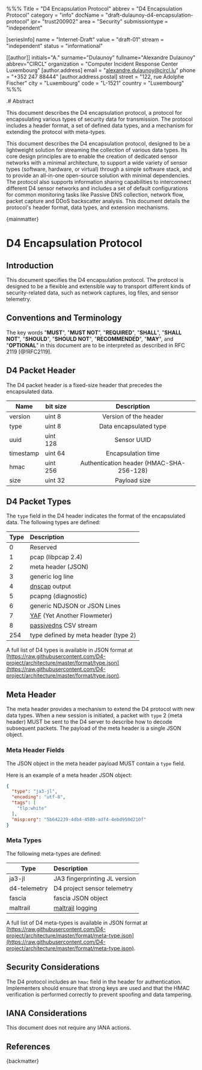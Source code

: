 %%%
Title = "D4 Encapsulation Protocol"
abbrev = "D4 Encapsulation Protocol"
category = "info"
docName = "draft-dulaunoy-d4-encapsulation-protocol"
ipr= "trust200902"
area = "Security"
submissiontype = "independent"

[seriesInfo]
name = "Internet-Draft"
value = "draft-01"
stream = "independent"
status = "informational"

[[author]]
initials="A."
surname="Dulaunoy"
fullname="Alexandre Dulaunoy"
abbrev="CIRCL"
organization = "Computer Incident Response Center Luxembourg"
 [author.address]
 email = "alexandre.dulaunoy@circl.lu"
 phone = "+352 247 88444"
 [author.address.postal]
 street = "122, rue Adolphe Fischer"
 city = "Luxembourg"
 code = "L-1521"
 country = "Luxembourg"
%%%

.# Abstract

This document describes the D4 encapsulation protocol, a protocol for encapsulating various types of security data for transmission. The protocol includes a header format, a set of defined data types, and a mechanism for extending the protocol with meta-types.

This document describes the D4 encapsulation protocol, designed to be a lightweight solution for streaming the collection of various data types. Its core design principles are to enable the creation of dedicated sensor networks with a minimal architecture, to support a wide variety of sensor types (software, hardware, or virtual) through a simple software stack, and to provide an all-in-one open-source solution with minimal dependencies. The protocol also supports information sharing capabilities to interconnect different D4 sensor networks and includes a set of default configurations for common monitoring tasks like Passive DNS collection, network flow, packet capture and DDoS backscatter analysis. This document details the protocol's header format, data types, and extension mechanisms.

{mainmatter}

# D4 Encapsulation Protocol

## Introduction

This document specifies the D4 encapsulation protocol. The protocol is designed to be a flexible and extensible way to transport different kinds of security-related data, such as network captures, log files, and sensor telemetry.

##  Conventions and Terminology

The key words "**MUST**", "**MUST NOT**", "**REQUIRED**", "**SHALL**", "**SHALL NOT**",
"**SHOULD**", "**SHOULD NOT**", "**RECOMMENDED**", "**MAY**", and "**OPTIONAL**" in this
document are to be interpreted as described in RFC 2119 [@!RFC2119].

## D4 Packet Header

The D4 packet header is a fixed-size header that precedes the encapsulated data.

| Name          | bit size  | Description                               |
|---------------|-----------|:-----------------------------------------:|
| version       | uint 8    | Version of the header                     |
| type          | uint 8    | Data encapsulated type                    |
| uuid          | uint 128  | Sensor UUID                               |
| timestamp     | uint 64   | Encapsulation time                        |
| hmac          | uint 256  | Authentication header (HMAC-SHA-256-128)  |
| size          | uint 32   | Payload size                              |

## D4 Packet Types

The `type` field in the D4 header indicates the format of the encapsulated data. The following types are defined:

|Type| Description |
|----|:-----------------------------------|
| 0  | Reserved                           |
| 1  | pcap (libpcap 2.4)                 |
| 2  | meta header (JSON)                 |
| 3  | generic log line                   |
| 4  | [dnscap](https://github.com/DNS-OARC/dnscap) output                      |
| 5  | pcapng (diagnostic)                |
| 6  | generic NDJSON or JSON Lines       |
| 7  | [YAF](https://tools.netsa.cert.org/yaf/index.html) (Yet Another Flowmeter)|
| 8  | [passivedns](https://github.com/gamelinux/passivedns) CSV stream |
| 254 | type defined by meta header (type 2) |

A full list of D4 types is available in JSON format at [https://raw.githubusercontent.com/D4-project/architecture/master/format/type.json](https://raw.githubusercontent.com/D4-project/architecture/master/format/type.json).


## Meta Header

The meta header provides a mechanism to extend the D4 protocol with new data types. When a new session is initiated, a packet with `type` 2 (meta header) MUST be sent to the D4 server to describe how to decode subsequent packets. The payload of the meta header is a single JSON object.

### Meta Header Fields

The JSON object in the meta header payload MUST contain a `type` field.

Here is an example of a meta header JSON object:

```json
{
  "type": "ja3-jl",
  "encoding": "utf-8",
  "tags": [
    "tlp:white"
  ],
  "misp:org": "5b642239-4db4-4580-adf4-4ebd950d210f"
}
```

### Meta Types

The following meta-types are defined:

|Type| Description |
|----|:-----------------------------------|
| ja3-jl  | JA3 fingerprinting JL version |
| d4-telemetry | D4 project sensor telemetry |
| fascia       | fascia JSON object |
| maltrail     | [maltrail](https://github.com/stamparm/maltrail) logging |

A full list of D4 meta-types is available in JSON format at [https://raw.githubusercontent.com/D4-project/architecture/master/format/meta-type.json](https://raw.githubusercontent.com/D4-project/architecture/master/format/meta-type.json).

## Security Considerations

The D4 protocol includes an `hmac` field in the header for authentication. Implementers should ensure that strong keys are used and that the HMAC verification is performed correctly to prevent spoofing and data tampering.

## IANA Considerations

This document does not require any IANA actions.

## References

<reference anchor='MISP-P' target='https://github.com/MISP'>
  <front>
   <title>MISP Project - Open Source Threat Intelligence Platform and Open Standards For Threat Information Sharing</title>
   <author initials='' surname='MISP' fullname='MISP Community'></author>
   <date></date>
  </front>
</reference>

{backmatter}
